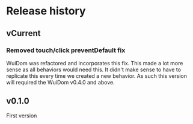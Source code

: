 # Release history

## vCurrent

### Removed touch/click preventDefault fix

WuiDom was refactored and incorporates this fix. This made a lot more sense as all behaviors would
need this. It didn't make sense to have to replicate this every time we created a new behavior. As
such this version will required the WuiDom v0.4.0 and above.

## v0.1.0

First version